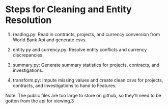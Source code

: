 # Steps for Cleaning and Entity Resolution

1. reading.py: Read in contracts, projects, and currency conversion from World Bank Api and generate csvs.

2. entity.py and currency.py: Resolve entity conflicts and currency discrepancies.

3. summary.py: Generate summary statistics for projects, contracts, and investigations.

4. transform.py: Impute missing values and create clean csvs for projects, contracts, and investigations to hand to Features.

Note: The public files are too large to store on github, so they'll need to be gotten from the api for viewing.3